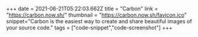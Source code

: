 +++
date = 2021-06-21T05:22:03.662Z
title = "Carbon"
link = "https://carbon.now.sh/"
thumbnail = "https://carbon.now.sh/favicon.ico"
snippet="Carbon is the easiest way to create and share beautiful images of your source code."
tags = ["code-snippet","code-screenshot"]
+++